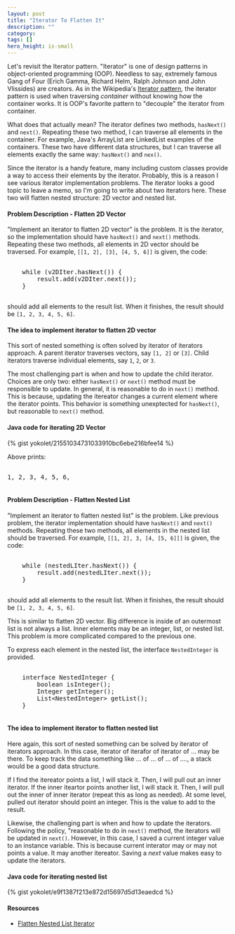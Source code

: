 ```yaml
---
layout: post
title: "Iterator To Flatten It"
description: ""
category: 
tags: []
hero_height: is-small
---
```


Let's revisit the Iterator pattern.
"Iterator" is one of design patterns in object-oriented programming (OOP).
Needless to say, extremely famous Gang of Four (Erich Gamma, Richard Helm, Ralph Johnson and John Vlissides) are creators.
As in the Wikipedia's [Iterator pattern](https://en.wikipedia.org/wiki/Iterator_pattern),
the iterator pattern is used when traversing *container* without knowing how the container works. It is OOP's favorite pattern to "decouple" the iterator from container.

What does that actually mean? The iterator defines two methods, `hasNext()` and `next()`.
Repeating these two method, I can traverse all elements in the container.
For example, Java's ArrayList are LinkedList examples of the containers.
These two have different data structures, but I can traverse all elements exactly the same way: `hasNext()` and `nex()`.

Since the iterator is a handy feature, many including custom classes provide a way to access their elements by the iterator.
Probably, this is a reason I see various iterator implementation problems.
The iterator looks a good topic to leave a memo, so I'm going to write about two iterators here.
These two will flatten nested structure: 2D vector and nested list. 


#### Problem Description - Flatten 2D Vector ####

"Implement an iterator to flatten 2D vector" is the problem.
It is the iterator, so the implementation should have `hasNext()` and `next()` methods.
Repeating these two methods, all elements in 2D vector should be traversed.
For example, `[[1, 2], [3], [4, 5, 6]]` is given, the code:

<pre>

    while (v2DIter.hasNext()) {
        result.add(v2DIter.next());
    }

</pre>

should add all elements to the result list.
When it finishes, the result should be `[1, 2, 3, 4, 5, 6]`.


#### The idea to implement iterator to flatten 2D vector ####

This sort of nested something is often solved by iterator of iterators approach.
A parent iterator traverses vectors, say `[1, 2]` or `[3]`.
Child iterators traverse individual elements, say `1`, `2`, or `3`.

The most challenging part is when and how to update the child iterator.
Choices are only two: either `hasNext()` or `next()` method must be responsible to update.
In general, it is reasonable to do in `next()` method.
This is because, updating the itereator changes a current element where the iterator points.
This behavior is something unexptected for `hasNext()`, but reasonable to `next()` method.


#### Java code for iterating 2D Vector ####

{% gist yokolet/21551034731033910bc6ebe216bfee14 %}

Above prints:

<pre>

1, 2, 3, 4, 5, 6, 

</pre>


#### Problem Description - Flatten Nested List ####

"Implement an iterator to flatten nested list" is the problem.
Like previous problem, the iterator implementation should have `hasNext()` and `next()` methods.
Repeating these two methods, all elements in the nested list should be traversed.
For example, `[[1, 2], 3, [4, [5, 6]]]` is given, the code:

<pre>

    while (nestedLIter.hasNext()) {
        result.add(nestedLIter.next());
    }

</pre>

should add all elements to the result list.
When it finishes, the result should be `[1, 2, 3, 4, 5, 6]`.

This is similar to flatten 2D vector.
Big difference is inside of an outermost list is not always a list.
Inner elements may be an integer, list, or nested list.
This problem is more complicated compared to the previous one.


To express each element in the nested list,
the interface `NestedInteger` is provided.

<pre>

    interface NestedInteger {
        boolean isInteger();
        Integer getInteger();
        List&lt;NestedInteger&gt; getList();
    }

</pre>


#### The idea to implement iterator to flatten nested list ####

Here again, this sort of nested something can be solved by iterator of iterators approach.
In this case, iterator of iterafor of iterator of ... may be there.
To keep track the data something like ... of ... of ... of ...., a stack would be a good data structure.

If I find the itereator points a list, I will stack it.
Then, I will pull out an inner iterator.
If the inner iteartor points another list, I will stack it.
Then, I will pull out the inner of inner iterator (repeat this as long as needed).
At some level, pulled out iterator should point an integer.
This is the value to add to the result.


Likewise, the challenging part is when and how to update the iterators.
Following the policy, "reasonable to do in `next()` method,
the iterators will be updated in `next()`.
However, in this case, I saved a current integer value to an instance variable.
This is because current interator may or may not points a value. It may another itereator.
Saving a *next* value makes easy to update the iterators.


#### Java code for iterating nested list ####

{% gist yokolet/e9f1387f213e872d15697d5d13eaedcd %}


#### Resources ####

- [Flatten Nested List Iterator](http://www.programcreek.com/2014/05/leetcode-flatten-nested-list-iterator-java/)
